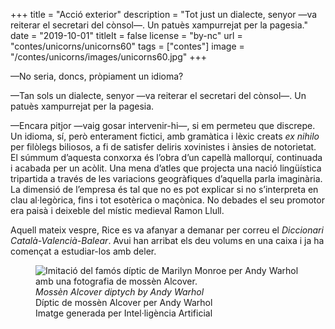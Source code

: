 +++
title = "Acció exterior"
description = "Tot just un dialecte, senyor —va reiterar el secretari del cònsol—. Un patuès xampurrejat per la pagesia."
date = "2019-10-01"
titleIt = false
license = "by-nc"
url = "contes/unicorns/unicorns60"
tags = ["contes"]
image = "/contes/unicorns/images/unicorns60.jpg"
+++

—No seria, doncs, pròpiament un idioma?

—Tan sols un dialecte, senyor —va reiterar el secretari del cònsol—. Un patuès xampurrejat per la pagesia.

—Encara pitjor —vaig gosar intervenir-hi—, si em permeteu que discrepe. Un idioma, sí, però enterament fictici, amb gramàtica i lèxic creats *ex nihilo* per filòlegs biliosos, a fi de satisfer deliris xovinistes i ànsies de notorietat. El súmmum d’aquesta conxorxa és l’obra d’un capellà mallorquí, continuada i acabada per un acòlit. Una mena d’atles que projecta una nació lingüística tripartida a través de les variacions geogràfiques d’aquella parla imaginària. La dimensió de l’empresa és tal que no es pot explicar si no s’interpreta en clau al·legòrica, fins i tot esotèrica o maçònica. No debades el seu promotor era paisà i deixeble del místic medieval Ramon Llull.

Aquell mateix vespre, Rice es va afanyar a demanar per correu el *Diccionari Català-Valencià-Balear*. Avui han arribat els deu volums en una caixa i ja ha començat a estudiar-los amb deler.

<figure class="illustration"><img src="/contes/unicorns/images/unicorns60.jpg" alt="Imitació del famós díptic de Marilyn Monroe per Andy Warhol amb una fotografia de mossèn Alcover."><figcaption><em>Mossèn Alcover diptych by Andy Warhol</em><br>Díptic de mossèn Alcover per Andy Warhol<br><span class="ai-disclaimer">Imatge generada per Intel·ligència Artificial</span></figcaption></figure>

